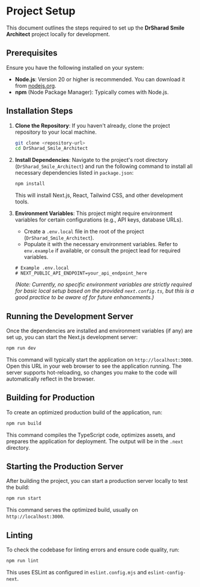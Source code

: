 # Project Setup

This document outlines the steps required to set up the **DrSharad Smile Architect** project locally for development.

## Prerequisites

Ensure you have the following installed on your system:

*   **Node.js**: Version 20 or higher is recommended. You can download it from [nodejs.org](https://nodejs.org/).
*   **npm** (Node Package Manager): Typically comes with Node.js.

## Installation Steps

1.  **Clone the Repository**:
    If you haven't already, clone the project repository to your local machine.
    ```bash
    git clone <repository-url>
    cd DrSharad_Smile_Architect
    ```

2.  **Install Dependencies**:
    Navigate to the project's root directory (`DrSharad_Smile_Architect`) and run the following command to install all necessary dependencies listed in `package.json`:
    ```bash
    npm install
    ```
    This will install Next.js, React, Tailwind CSS, and other development tools.

3.  **Environment Variables**:
    This project might require environment variables for certain configurations (e.g., API keys, database URLs).
    *   Create a `.env.local` file in the root of the project (`DrSharad_Smile_Architect`).
    *   Populate it with the necessary environment variables. Refer to `env.example` if available, or consult the project lead for required variables.
    ```env
    # Example .env.local
    # NEXT_PUBLIC_API_ENDPOINT=your_api_endpoint_here
    ```
    *(Note: Currently, no specific environment variables are strictly required for basic local setup based on the provided `next.config.ts`, but this is a good practice to be aware of for future enhancements.)*

## Running the Development Server

Once the dependencies are installed and environment variables (if any) are set up, you can start the Next.js development server:

```bash
npm run dev
```

This command will typically start the application on `http://localhost:3000`. Open this URL in your web browser to see the application running. The server supports hot-reloading, so changes you make to the code will automatically reflect in the browser.

## Building for Production

To create an optimized production build of the application, run:

```bash
npm run build
```
This command compiles the TypeScript code, optimizes assets, and prepares the application for deployment. The output will be in the `.next` directory.

## Starting the Production Server

After building the project, you can start a production server locally to test the build:

```bash
npm run start
```
This command serves the optimized build, usually on `http://localhost:3000`.

## Linting

To check the codebase for linting errors and ensure code quality, run:

```bash
npm run lint
```
This uses ESLint as configured in `eslint.config.mjs` and `eslint-config-next`.
